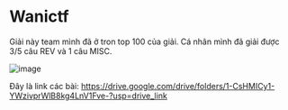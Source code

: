 # Wanictf

Giải này team mình đã ở tron top 100 của giải. Cá nhân mình đã giải được 3/5 câu REV và 1 câu MISC.

![image](https://github.com/daglongg/Wanictf/assets/138242812/f99975e6-1103-4a92-8b90-45a461aca80d)

Đây là link các bài: https://drive.google.com/drive/folders/1-CsHMICy1-YWzivprWlB8kg4LnV1Fve-?usp=drive_link
